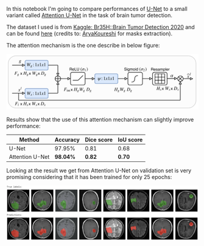 In this notebook I'm going to compare performances of [U-Net](https://arxiv.org/abs/1505.04597) to a small variant called [Attention U-Net](https://arxiv.org/abs/1804.03999) in the task of brain tumor detection.

The dataset I used is from [Kaggle: Br35H::Brain Tumor Detection 2020](https://www.kaggle.com/ahmedhamada0/brain-tumor-detection) and can be found [here](https://drive.google.com/file/d/1RUFF3B_n5PcnitbUGULdPWciPPyCb_1i/view?usp=sharing) (credits to: [AryaKoureshi](https://github.com/AryaKoureshi) for masks extraction).

The attention mechanism is the one describe in below figure:

![](imgs/Attention.png)

Results show that the use of this attention mechanism can slightly improve performance:

| Method          | Accuracy   | Dice score | IoU score |
| --------------- | ---------- | ---------- | --------- |
| U-Net           | 97.95%     | 0.81       | 0.68      |
| Attention U-Net | **98.04%** | **0.82**   | **0.70**  |

Looking at the result we get from Attention U-Net on validation set is very promising considering that it has been trained for only 25 epochs:

![](imgs/Predictions.png)

